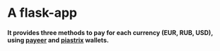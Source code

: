 # A flask-app

#### It provides three methods to pay for each currency (EUR, RUB, USD), using [payeer](https://payeer.com/) and [piastrix](https://piastrix.com/) wallets.
